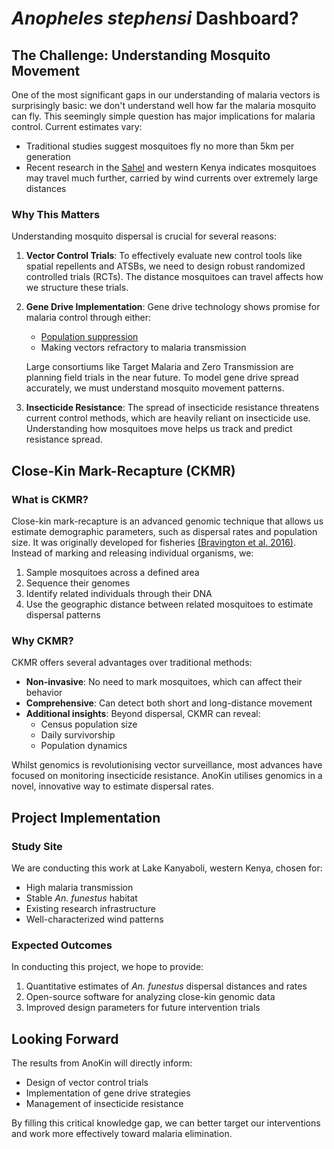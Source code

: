 # *Anopheles stephensi* Dashboard?

## The Challenge: Understanding Mosquito Movement

One of the most significant gaps in our understanding of malaria vectors is surprisingly basic: we don't understand well how
 far the malaria mosquito can fly. This seemingly simple question has major implications for malaria control. Current estimates vary:

- Traditional studies suggest mosquitoes fly no more than 5km per generation
- Recent research in the [Sahel](https://doi.org/10.1038/s41586-019-1622-4) and western Kenya indicates mosquitoes may travel much further, carried by wind currents over extremely large distances

### Why This Matters
Understanding mosquito dispersal is crucial for several reasons:

1. **Vector Control Trials**: To effectively evaluate new control tools like spatial repellents and ATSBs, we need to design robust randomized controlled trials (RCTs). The distance mosquitoes can travel affects how we structure these trials.

2. **Gene Drive Implementation**: Gene drive technology shows promise for malaria control through either:
   - [Population suppression](https://doi.org/10.1038/nbt.4245)
   - Making vectors refractory to malaria transmission
   
   Large consortiums like Target Malaria and Zero Transmission are planning field trials in the near future. To model gene drive spread accurately, we must understand mosquito movement patterns.

3. **Insecticide Resistance**: The spread of insecticide resistance threatens current control methods, which are heavily reliant on insecticide use. Understanding how mosquitoes move helps us track and predict resistance spread.

## Close-Kin Mark-Recapture (CKMR)

### What is CKMR?
Close-kin mark-recapture is an advanced genomic technique that allows us estimate demographic parameters, such as dispersal rates and population size. It was originally developed for fisheries [(Bravington et al.  2016)](https://doi.org/10.1214/16-STS552). Instead of marking and releasing individual organisms, we:

1. Sample mosquitoes across a defined area
2. Sequence their genomes
3. Identify related individuals through their DNA
4. Use the geographic distance between related mosquitoes to estimate dispersal patterns

### Why CKMR?
CKMR offers several advantages over traditional methods:

- **Non-invasive**: No need to mark mosquitoes, which can affect their behavior
- **Comprehensive**: Can detect both short and long-distance movement
- **Additional insights**: Beyond dispersal, CKMR can reveal:
  - Census population size
  - Daily survivorship
  - Population dynamics


Whilst genomics is revolutionising vector surveillance, most advances have focused on monitoring insecticide resistance. AnoKin utilises genomics in a novel, innovative way to estimate dispersal rates.

## Project Implementation

### Study Site
We are conducting this work at Lake Kanyaboli, western Kenya, chosen for:
- High malaria transmission
- Stable *An. funestus* habitat
- Existing research infrastructure
- Well-characterized wind patterns

### Expected Outcomes
In conducting this project, we hope to provide:
1. Quantitative estimates of *An. funestus* dispersal distances and rates
2. Open-source software for analyzing close-kin genomic data
3. Improved design parameters for future intervention trials

## Looking Forward

The results from AnoKin will directly inform:
- Design of vector control trials
- Implementation of gene drive strategies
- Management of insecticide resistance

By filling this critical knowledge gap, we can better target our interventions and work more effectively toward malaria elimination.

